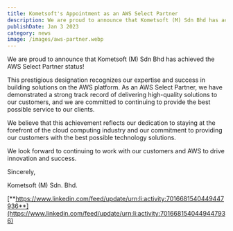 ```yaml
---
title: Kometsoft's Appointment as an AWS Select Partner
description: We are proud to announce that Kometsoft (M) Sdn Bhd has achieved the AWS Select Partner status!
publishDate: Jan 3 2023
category: news
image: /images/aws-partner.webp
---
```


We are proud to announce that Kometsoft (M) Sdn Bhd has achieved the AWS Select Partner status!

This prestigious designation recognizes our expertise and success in building solutions on the AWS platform. As an AWS Select Partner, we have demonstrated a strong track record of delivering high-quality solutions to our customers, and we are committed to continuing to provide the best possible service to our clients.

We believe that this achievement reflects our dedication to staying at the forefront of the cloud computing industry and our commitment to providing our customers with the best possible technology solutions.

We look forward to continuing to work with our customers and AWS to drive innovation and success.

Sincerely,

Kometsoft (M) Sdn. Bhd.

[**https://www.linkedin.com/feed/update/urn:li:activity:7016681540449447936**](https://www.linkedin.com/feed/update/urn:li:activity:7016681540449447936)
